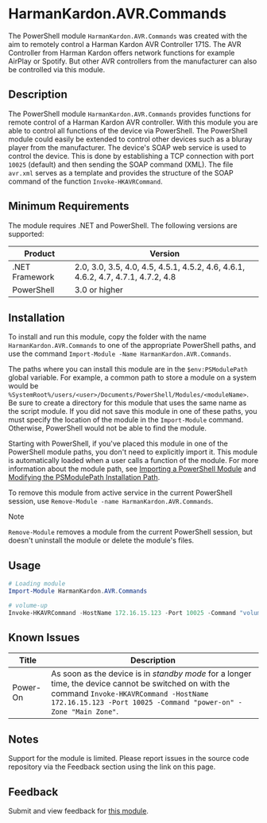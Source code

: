 # HarmanKardon.AVR.Commands
The PowerShell module `HarmanKardon.AVR.Commands` was created with the aim to remotely control a Harman Kardon AVR Controller 171S. The AVR Controller from Harman Kardon offers network functions for example AirPlay or Spotify. But other AVR controllers from the manufacturer can also be controlled via this module.

## Description
The PowerShell module `HarmanKardon.AVR.Commands` provides functions for remote control of a Harman Kardon AVR controller. With this module you are able to control all functions of the device via PowerShell. The PowerShell module could easily be extended to control other devices such as a bluray player from the manufacturer. The device's SOAP web service is used to control the device. This is done by establishing a TCP connection with port `10025` (default) and then sending the SOAP command (XML). The file `avr.xml` serves as a template and provides the structure of the SOAP command of the function `Invoke-HKAVRCommand`.

## Minimum Requirements
The module requires .NET and PowerShell. The following versions are supported:

|Product|Version|
|---|---|
|.NET Framework|2.0, 3.0, 3.5, 4.0, 4.5, 4.5.1, 4.5.2, 4.6, 4.6.1, 4.6.2, 4.7, 4.7.1, 4.7.2, 4.8|
|PowerShell|3.0 or higher|

## Installation
To install and run this module, copy the folder with the name `HarmanKardon.AVR.Commands` to one of the appropriate PowerShell paths, and use the command `Import-Module -Name HarmanKardon.AVR.Commands`.

The paths where you can install this module are in the `$env:PSModulePath` global variable. For example, a common path to store a module on a system would be `%SystemRoot%/users/<user>/Documents/PowerShell/Modules/<moduleName>`. Be sure to create a directory for this module that uses the same name as the script module. If you did not save this module in one of these paths, you must specify the location of the module in the `Import-Module` command. Otherwise, PowerShell would not be able to find the module.

Starting with PowerShell, if you've placed this module in one of the PowerShell module paths, you don't need to explicitly import it. This module is automatically loaded when a user calls a function of the module. For more information about the module path, see [Importing a PowerShell Module](https://docs.microsoft.com/en-us/powershell/scripting/developer/module/importing-a-powershell-module?view=powershell-7.1) and [Modifying the PSModulePath Installation Path](https://docs.microsoft.com/en-us/powershell/scripting/developer/module/modifying-the-psmodulepath-installation-path?view=powershell-7.1).

To remove this module from active service in the current PowerShell session, use `Remove-Module -name HarmanKardon.AVR.Commands`.

> [!Note]
> `Remove-Module` removes a module from the current PowerShell session, but doesn't uninstall the module or delete the module's files.

## Usage
````PowerShell
# Loading module
Import-Module HarmanKardon.AVR.Commands

# volume-up
Invoke-HKAVRCommand -HostName 172.16.15.123 -Port 10025 -Command "volume-up" -Zone "Main Zone"
````

## Known Issues

|Title|Description|
|---|---|
|Power-On|As soon as the device is in *standby mode* for a longer time, the device cannot be switched on with the command `Invoke-HKAVRCommand -HostName 172.16.15.123 -Port 10025 -Command "power-on" -Zone "Main Zone"`.|

## Notes
Support for the module is limited. Please report issues in the source code repository via the Feedback section using the link on this page.

## Feedback
Submit and view feedback for [this module](https://github.com/lmissel/HarmanKardon.AVR.Commands/issues/new).
